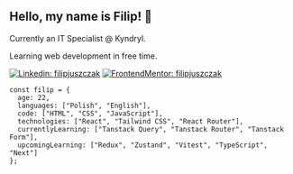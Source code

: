 ## Hello, my name is Filip! 👋

Currently an IT Specialist @ Kyndryl.

Learning web development in free time.

[![Linkedin: filipjuszczak](https://img.shields.io/badge/-filipjuszczak-blue?style=flat-square&logo=Linkedin&logoColor=white&link=https://www.linkedin.com/in/filip-juszczak-b119a32a6/)](https://www.linkedin.com/in/filip-juszczak-b119a32a6/)
[![FrontendMentor: filipjuszczak](https://img.shields.io/badge/-filipjuszczak-29376b?style=flat-square&logo=FrontendMentor&logoColor=white&link=https://www.frontendmentor.io/profile/filipjuszczak)](https://www.frontendmentor.io/profile/filipjuszczak)

```JS
const filip = {
  age: 22,
  languages: ["Polish", "English"],
  code: ["HTML", "CSS", "JavaScript"],
  technologies: ["React", "Tailwind CSS", "React Router"],
  currentlyLearning: ["Tanstack Query", "Tanstack Router", "Tanstack Form"],
  upcomingLearning: ["Redux", "Zustand", "Vitest", "TypeScript", "Next"]
};
```
